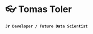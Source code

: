 # 👓 Tomas Toler

**`Jr Developer / Future Data Scientist`**
<!-- imagen introductoria -->

<!-- Breve descripción de mi persona [pasar a linkedin] -->

<!-- tecnologias que manejo -->

<!-- como contactarme -->

<!--
**tomastoler/tomastoler** is a ✨ _special_ ✨ repository because its `README.md` (this file) appears on your GitHub profile.

Here are some ideas to get you started:

- 🔭 I’m currently working on ...
- 🌱 I’m currently learning ...
- 👯 I’m looking to collaborate on ...
- 🤔 I’m looking for help with ...
- 💬 Ask me about ...
- 📫 How to reach me: ...
- 😄 Pronouns: ...
- ⚡ Fun fact: ...
-->
